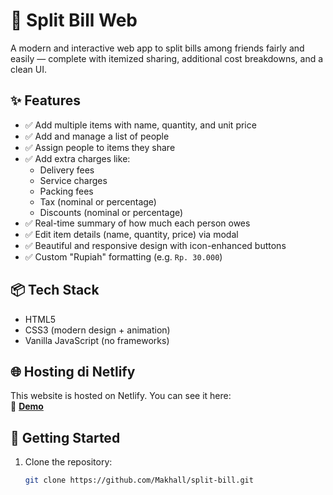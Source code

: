 # 💸 Split Bill Web

A modern and interactive web app to split bills among friends fairly and easily — complete with itemized sharing, additional cost breakdowns, and a clean UI.

## ✨ Features

- ✅ Add multiple items with name, quantity, and unit price
- ✅ Add and manage a list of people
- ✅ Assign people to items they share
- ✅ Add extra charges like:
  - Delivery fees
  - Service charges
  - Packing fees
  - Tax (nominal or percentage)
  - Discounts (nominal or percentage)
- ✅ Real-time summary of how much each person owes
- ✅ Edit item details (name, quantity, price) via modal
- ✅ Beautiful and responsive design with icon-enhanced buttons
- ✅ Custom "Rupiah" formatting (e.g. `Rp. 30.000`)

## 📦 Tech Stack

- HTML5
- CSS3 (modern design + animation)
- Vanilla JavaScript (no frameworks)

## 🌐 Hosting di Netlify

This website is hosted on Netlify. You can see it here:  
🔗 **[Demo](https://split-bill-82d338.netlify.app)**


## 🚀 Getting Started

1. Clone the repository:

   ```bash
   git clone https://github.com/Makhall/split-bill.git
